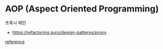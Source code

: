 
# AOP (Aspect Oriented Programming)

프록시 패턴
- https://refactoring.guru/design-patterns/proxy



[reference](https://engkimbs.tistory.com/746)
